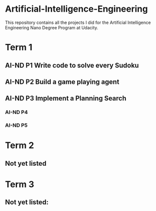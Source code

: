 # Artificial-Intelligence-Engineering

This repository contains all the projects I did for the Artificial Intelligence Engineering Nano Degree Program at Udacity.


# Term 1
## AI-ND P1 Write code to solve every Sudoku

## AI-ND P2 Build a game playing agent

## AI-ND P3 Implement a Planning Search

### AI-ND P4

### AI-ND P5

# Term 2
## Not yet listed

# Term 3
## Not yet listed:
